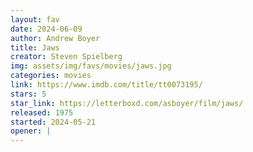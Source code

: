 ```yaml
---
layout: fav
date: 2024-06-09
author: Andrew Boyer
title: Jaws
creator: Steven Spielberg
img: assets/img/favs/movies/jaws.jpg
categories: movies
link: https://www.imdb.com/title/tt0073195/
stars: 5
star_link: https://letterboxd.com/asboyer/film/jaws/
released: 1975
started: 2024-05-21
opener: |
---
```

